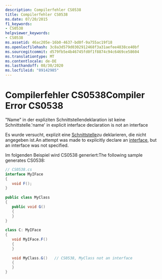 ```yaml
---
description: Compilerfehler CS0538
title: Compilerfehler CS0538
ms.date: 07/20/2015
f1_keywords:
- CS0538
helpviewer_keywords:
- CS0538
ms.assetid: 46ac205e-16b0-4637-bd0f-9a755ac19f18
ms.openlocfilehash: 3c8a3d579d0302912468f3a31aefee4838ce40bf
ms.sourcegitcommit: d579fb5e4b46745fd0f1f8874c94c6469ce58604
ms.translationtype: MT
ms.contentlocale: de-DE
ms.lasthandoff: 08/30/2020
ms.locfileid: "89142985"
---
```

# <a name="compiler-error-cs0538"></a><span data-ttu-id="03c3d-103">Compilerfehler CS0538</span><span class="sxs-lookup"><span data-stu-id="03c3d-103">Compiler Error CS0538</span></span>
<span data-ttu-id="03c3d-104">"Name" in der expliziten Schnittstellendeklaration ist keine Schnittstelle.</span><span class="sxs-lookup"><span data-stu-id="03c3d-104">'name' in explicit interface declaration is not an interface</span></span>  
  
 <span data-ttu-id="03c3d-105">Es wurde versucht, explizit eine [Schnittstelle](../language-reference/keywords/interface.md)zu deklarieren, die nicht angegeben ist.</span><span class="sxs-lookup"><span data-stu-id="03c3d-105">An attempt was made to explicitly declare an [interface](../language-reference/keywords/interface.md), but an interface was not specified.</span></span>  
  
 <span data-ttu-id="03c3d-106">Im folgenden Beispiel wird CS0538 generiert:</span><span class="sxs-lookup"><span data-stu-id="03c3d-106">The following sample generates CS0538:</span></span>  
  
```csharp  
// CS0538.cs  
interface MyIFace  
{  
   void F();  
}  
  
public class MyClass  
{  
   public void G()  
   {  
   }  
}  
  
class C: MyIFace  
{  
   void MyIFace.F()  
   {  
   }  
  
   void MyClass.G()   // CS0538, MyClass not an interface  
   {  
   }  
}  
```
